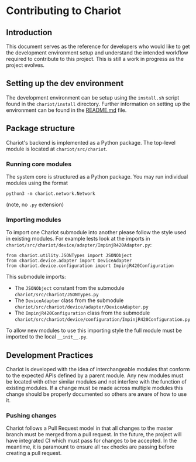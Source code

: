 # Contributing to Chariot

## Introduction

This document serves as the reference for developers who would like to get the development environment setup and understand the intended workflow required to contribute to this project. This is still a work in progress as the project evolves.

## Setting up the dev environment

The development environment can be setup using the `install.sh` script found in the `chariot/install` directory. Further information on setting up the environment can be found in the [README.md](README.md) file.

## Package structure

Chariot's backend is implemented as a Python package. The top-level module is located at `chariot/src/chariot`.

### Running core modules

The system core is structured as a Python package. You may run individual modules using the format

`python3 -m chariot.network.Network`

(note, no `.py` extension)

### Importing modules

To import one Chariot submodule into another please follow the style used in existing modules.
For example lests look at the imports in `chariot/src/chariot/device/adapter/ImpinjR420Adapter.py`:
```
from chariot.utility.JSONTypes import JSONObject
from chariot.device.adapter import DeviceAdapter
from chariot.device.configuration import ImpinjR420Configuration
```
This submodule imports:
* The `JSONObject` constant from the submodule `chariot/src/chariot/JSONTypes.py`
* The `DeviceAdapter` class from the submodule `chariot/src/chariot/device/adapter/DeviceAdapter.py`
* The `ImpinjR420Configuration` class from the submodule `chariot/src/chariot/device/configuration/ImpinjR420Configuration.py`

To allow new modules to use this importing style the full module must be imported to the local `__init__.py`. 

## Development Practices

Chariot is developed with the idea of interchangeable modules that conform to the expected APIs defined by a parent module. Any new modules must be located with other similar modules and not interfere with the function of existing modules.
If a change must be made across multiple modules this change should be properly documented so others are aware of how to use it.

### Pushing changes

Chariot follows a Pull Request model in that all changes to the master branch must be merged from a pull request. In the future, the project will have integrated CI which must pass for changes to be accepted. In the meantime, it is paramount to ensure all `tox` checks are passing before creating a pull request.
